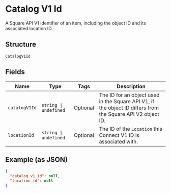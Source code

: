 
# Catalog V1 Id

A Square API V1 identifier of an item, including the object ID and its associated location ID.

## Structure

`CatalogV1Id`

## Fields

| Name | Type | Tags | Description |
|  --- | --- | --- | --- |
| `catalogV1Id` | `string \| undefined` | Optional | The ID for an object used in the Square API V1, if the object ID differs from the Square API V2 object ID. |
| `locationId` | `string \| undefined` | Optional | The ID of the `Location` this Connect V1 ID is associated with. |

## Example (as JSON)

```json
{
  "catalog_v1_id": null,
  "location_id": null
}
```

